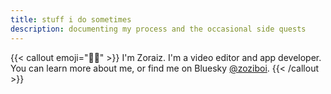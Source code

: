 ```yaml
---
title: stuff i do sometimes
description: documenting my process and the occasional side quests
---
```


{{< callout emoji="👋🏽" >}}
  I'm Zoraiz. I'm a video editor and app developer. You can learn more about me, or find me on Bluesky [@zoziboi](https://bsky.app/profile/zoziboi.bsky.social).
{{< /callout >}}
